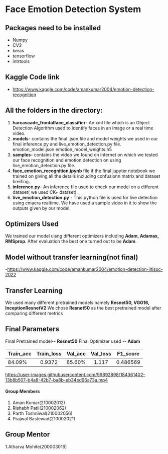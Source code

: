 # Face Emotion Detection System
## Packages need to be installed
- Numpy
- CV2
- keras
- tensorflow
- intrtools

## Kaggle Code link
- https://www.kaggle.com/code/amankumar2004/emotion-detection-recognition


## All the folders in the directory:
1. **harcascade_frontalface_classifier**- An xml file which is an Object Detection Algorithm used to identify faces in an image or a real time video. 
2. **models**- contains the final .json file and model weights we used in our final inference.py and live_emotion_detection.py file. 
   emotion_model.json
   emotion_model_weights.h5
4. **samples**- contains the video we found on internet on which we tested our face recognition and emotion detection on using live_emotion_detection.py file.
5. **face_emotion_recognition.ipynb** file if the final jupyter notebook we trained on giving all the details including confusionn matrix and dataset breifing.
6. **inference.py**- An inference file used to check our model on a different dataset( we used CK+ dataset).
7. **live_emotion_detection.py** - This python file is used for live detection using cmaera realtime. We have used a sample video in it to show the outputs given by our model.

## Optimizers  Used
 We trained our model uisng different optimizers including **Adam, Adamax, RMSprop**.
 After evaluation the best one turned out to be **Adam**.
 
## Model without transfer learning(not final)
-https://www.kaggle.com/code/amankumar2004/emotion-detection-iitisoc-2022
 
## Transfer Learning 
 We used many different pretrained models namely **Resnet50, VGG16, InceptionResnetV2**
 We chose **Resnet50** as the best pretrained model after comparing different metrics
## Final Parameters
Final Pretrained model-- **Resnet50**
Final Optimizer used -- **Adam**

|   Train_acc   |    Train_loss   |    Val_acc      |    Val_loss     |    F1_score     |
| :------------ |:---------------:|:---------------:|:---------------:|:---------------:|
|   84.09%      |    0.9372       |    65.60%       |    1.117        |    0.486569     |

https://user-images.githubusercontent.com/99892898/184361402-13b8b507-b4a8-42b7-ba8b-eb34ed96a73a.mp4


#### Group Members
1. Aman Kumar(210002012)
2. Rishabh Patil(210002062)
3. Parth Toshniwal(210002056)
4. Prajwal Bastewad(210002021)

## Group Mentor

1.Atharva Mohite(200003016)
